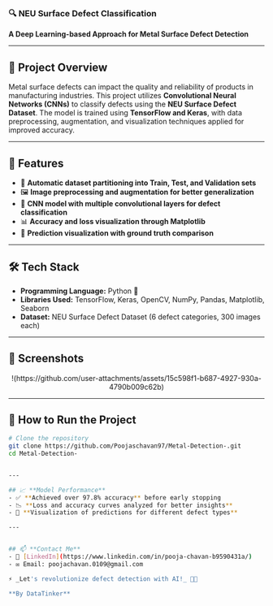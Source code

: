 ### 🔍 NEU Surface Defect Classification  
**A Deep Learning-based Approach for Metal Surface Defect Detection**  

---

## 📌 **Project Overview**
Metal surface defects can impact the quality and reliability of products in manufacturing industries. This project utilizes **Convolutional Neural Networks (CNNs)** to classify defects using the **NEU Surface Defect Dataset**. The model is trained using **TensorFlow and Keras**, with data preprocessing, augmentation, and visualization techniques applied for improved accuracy.

---

## 🚀 **Features**
- 📂 **Automatic dataset partitioning into Train, Test, and Validation sets**
- 🖼️ **Image preprocessing and augmentation for better generalization**
- 🤖 **CNN model with multiple convolutional layers for defect classification**
- 📊 **Accuracy and loss visualization through Matplotlib**
- 🎯 **Prediction visualization with ground truth comparison**

---

## 🛠 **Tech Stack**
- **Programming Language:** Python 🐍
- **Libraries Used:** TensorFlow, Keras, OpenCV, NumPy, Pandas, Matplotlib, Seaborn
- **Dataset:** NEU Surface Defect Dataset (6 defect categories, 300 images each)

---

## 📸 **Screenshots**
<p align="center">
  !(https://github.com/user-attachments/assets/15c598f1-b687-4927-930a-4790b009c62b)


  <br>

</p>

---

## 🎯 **How to Run the Project**
```bash
# Clone the repository
git clone https://github.com/Poojaschavan97/Metal-Detection-.git
cd Metal-Detection-


---

## 📈 **Model Performance**
- ✅ **Achieved over 97.8% accuracy** before early stopping
- 📉 **Loss and accuracy curves analyzed for better insights**
- 🎨 **Visualization of predictions for different defect types**

---


## 📫 **Contact Me**
- 💼 [LinkedIn](https://www.linkedin.com/in/pooja-chavan-b9590431a/)
- ✉️ Email: poojachavan.0109@gmail.com

⚡ _Let's revolutionize defect detection with AI!_ 🚀🔥  

**By DataTinker**

